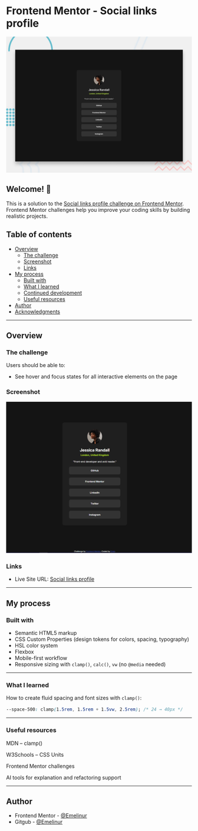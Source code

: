 # Frontend Mentor - Social links profile

![Design preview for the Social links profile coding challenge](./preview.jpg)

## Welcome! 👋

This is a solution to the [Social links profile challenge on Frontend Mentor](https://www.frontendmentor.io/challenges/social-links-profile-UG32l9m6dQ).  
Frontend Mentor challenges help you improve your coding skills by building realistic projects.

## Table of contents

- [Overview](#overview)
  - [The challenge](#the-challenge)
  - [Screenshot](#screenshot)
  - [Links](#links)
- [My process](#my-process)
  - [Built with](#built-with)
  - [What I learned](#what-i-learned)
  - [Continued development](#continued-development)
  - [Useful resources](#useful-resources)
- [Author](#author)
- [Acknowledgments](#acknowledgments)

---

## Overview

### The challenge

Users should be able to:

- See hover and focus states for all interactive elements on the page

### Screenshot

![](./design/Screenshot.png)

### Links

- Live Site URL: [Social links profile](https://emelinur.github.io/social-links-profile-main/)

---

## My process

### Built with

- Semantic HTML5 markup  
- CSS Custom Properties (design tokens for colors, spacing, typography)  
- HSL color system  
- Flexbox  
- Mobile-first workflow  
- Responsive sizing with `clamp()`, `calc()`, `vw` (no `@media` needed)  

---
### What I learned

How to create fluid spacing and font sizes with `clamp()`:

```css
--space-500: clamp(1.5rem, 1.5rem + 1.5vw, 2.5rem); /* 24 → 40px */
```
---
### Useful resources

MDN – clamp()

W3Schools – CSS Units

Frontend Mentor challenges

AI tools for explanation and refactoring support

---

## Author
- Frontend Mentor - [@Emelinur](https://www.frontendmentor.io/profile/yourusername)
- Gitgub - [@Emelinur](https://github.com/Emelinur)